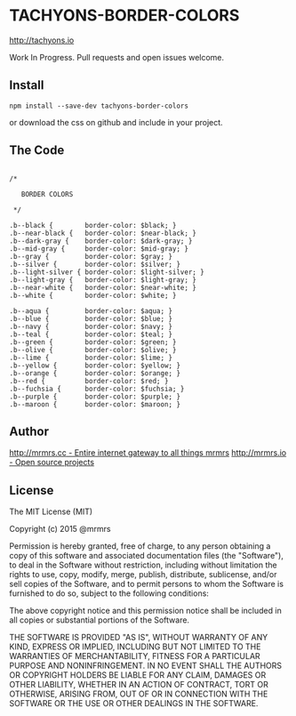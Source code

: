 # TACHYONS-BORDER-COLORS

http://tachyons.io

Work In Progress. Pull requests and open issues welcome.

## Install
```
npm install --save-dev tachyons-border-colors
```
or download the css on github and include in your project.

## The Code
```

/*

   BORDER COLORS

 */

.b--black {        border-color: $black; }
.b--near-black {   border-color: $near-black; }
.b--dark-gray {    border-color: $dark-gray; }
.b--mid-gray {     border-color: $mid-gray; }
.b--gray {         border-color: $gray; }
.b--silver {       border-color: $silver; }
.b--light-silver { border-color: $light-silver; }
.b--light-gray {   border-color: $light-gray; }
.b--near-white {   border-color: $near-white; }
.b--white {        border-color: $white; }

.b--aqua {         border-color: $aqua; }
.b--blue {         border-color: $blue; }
.b--navy {         border-color: $navy; }
.b--teal {         border-color: $teal; }
.b--green {        border-color: $green; }
.b--olive {        border-color: $olive; }
.b--lime {         border-color: $lime; }
.b--yellow {       border-color: $yellow; }
.b--orange {       border-color: $orange; }
.b--red {          border-color: $red; }
.b--fuchsia {      border-color: $fuchsia; }
.b--purple {       border-color: $purple; }
.b--maroon {       border-color: $maroon; }
```

## Author

[http://mrmrs.cc - Entire internet gateway to all things mrmrs](http://mrmrs.cc)
[http://mrmrs.io - Open source projects](http://mrmrs.io)

## License

The MIT License (MIT)

Copyright (c) 2015 @mrmrs

Permission is hereby granted, free of charge, to any person obtaining a copy
of this software and associated documentation files (the "Software"), to deal
in the Software without restriction, including without limitation the rights
to use, copy, modify, merge, publish, distribute, sublicense, and/or sell
copies of the Software, and to permit persons to whom the Software is
furnished to do so, subject to the following conditions:

The above copyright notice and this permission notice shall be included in
all copies or substantial portions of the Software.

THE SOFTWARE IS PROVIDED "AS IS", WITHOUT WARRANTY OF ANY KIND, EXPRESS OR
IMPLIED, INCLUDING BUT NOT LIMITED TO THE WARRANTIES OF MERCHANTABILITY,
FITNESS FOR A PARTICULAR PURPOSE AND NONINFRINGEMENT. IN NO EVENT SHALL THE
AUTHORS OR COPYRIGHT HOLDERS BE LIABLE FOR ANY CLAIM, DAMAGES OR OTHER
LIABILITY, WHETHER IN AN ACTION OF CONTRACT, TORT OR OTHERWISE, ARISING FROM,
OUT OF OR IN CONNECTION WITH THE SOFTWARE OR THE USE OR OTHER DEALINGS IN
THE SOFTWARE.

